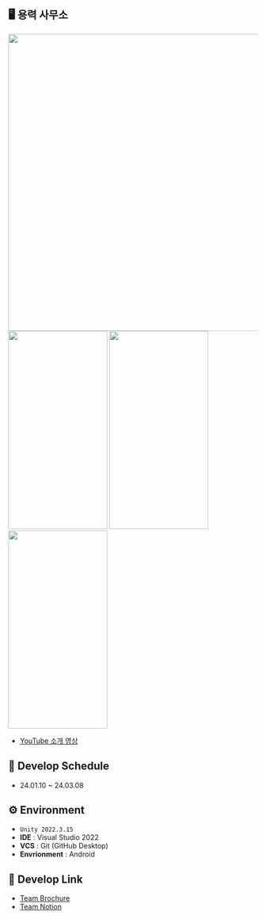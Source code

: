 ## 🖥️ 용력 사무소
<img src="https://github.com/gusrb0296/TeamProject-IdleGame/assets/21351278/e72dc94e-4762-4666-ac62-9cfb7a9083be.png" width = "600" height = "600"/>
<br>
<img src="https://github.com/gusrb0296/TeamProject-IdleGame/assets/21351278/4b61cd7a-77ff-4627-8f0a-363b88647812.gif" width = "200" height = "400"/> <img src = "https://github.com/gusrb0296/TeamProject-IdleGame/assets/21351278/173c7f0f-7d73-46be-a1a1-481128ba578b.gif" width = "200" height = "400" /> <img src = "https://github.com/gusrb0296/TeamProject-IdleGame/assets/21351278/6b44056f-a8bc-4dba-ba56-b00c45a60a19.gif" width = "200" height = "400" />



+ [YouTube 소개 영상](https://www.youtube.com/watch?v=AbceaCXGerw)

## 📆 Develop Schedule

* 24.01.10 ~ 24.03.08

## ⚙️ Environment

- `Unity 2022.3.15`
- **IDE** : Visual Studio 2022
- **VCS** : Git (GitHub Desktop)
- **Envrionment** : Android

## 📌 Develop Link

- [Team Brochure](https://www.notion.so/b82d4db11d164a4e862ff9be4ad12b7b?pvs=4)
- [Team Notion](https://www.notion.so/68656b3df2a3484695ce7d5b89b83b9d) 
